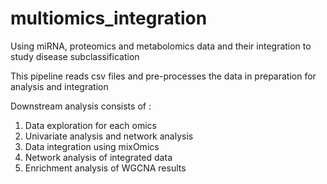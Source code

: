 # multiomics_integration
Using miRNA, proteomics and metabolomics data and their integration to study disease subclassification 

This pipeline reads csv files and pre-processes the data in preparation for analysis and integration

Downstream analysis consists of :
1. Data exploration for each omics
2. Univariate analysis and network analysis
3. Data integration using mixOmics
4. Network analysis of integrated data
5. Enrichment analysis of WGCNA results
